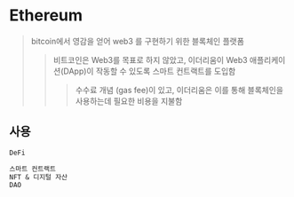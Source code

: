 # Ethereum

> bitcoin에서 영감을 얻어 web3 를 구현하기 위한 블록체인 플랫폼
>
> > 비트코인은 Web3를 목표로 하지 않았고, 이더리움이 Web3 애플리케이션(DApp)이 작동할 수 있도록 스마트 컨트랙트를 도입함
> >
> > > 수수료 개념 (gas fee)이 있고, 이더리움은 이를 통해 블록체인을 사용하는데 필요한 비용을 지불함

## 사용

```txt
DeFi

스마트 컨트랙트
NFT & 디지털 자산
DAO
```
